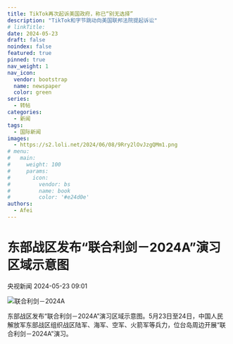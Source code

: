 ```yaml
---
title: TikTok再次起诉美国政府，称已“别无选择”
description: "TikTok和字节跳动向美国联邦法院提起诉讼"
# linkTitle:
date: 2024-05-23
draft: false
noindex: false
featured: true
pinned: true
nav_weight: 1
nav_icon:
  vendor: bootstrap
  name: newspaper
  color: green
series:
  - 转帖
categories:
  - 新闻
tags:
  - 国际新闻
images:
  - https://s2.loli.net/2024/06/08/9Rry2lOvJzgQMm1.png
# menu:
#   main:
#     weight: 100
#     params:
#       icon:
#         vendor: bs
#         name: book
#         color: '#e24d0e'
authors:
  - Afei
---
```


# 东部战区发布“联合利剑－2024A”演习区域示意图

央视新闻
2024-05-23 09:01

![联合利剑－2024A](https://s2.loli.net/2024/06/08/9Rry2lOvJzgQMm1.png)

东部战区发布“联合利剑－2024A”演习区域示意图。5月23日至24日，中国人民解放军东部战区组织战区陆军、海军、空军、火箭军等兵力，位台岛周边开展“联合利剑－2024A”演习。